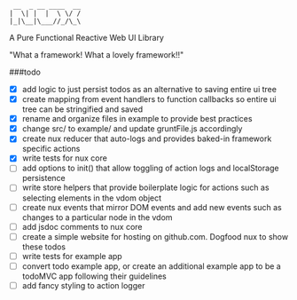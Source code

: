 
     __  _ __ ____  __
    |  \| |  |  \ \/ /
    |_|\__|\___//_/\_\


A Pure Functional Reactive Web UI Library

"What a framework! What a lovely framework!!"


###todo

- [x] add logic to just persist todos as an alternative to saving entire ui tree
- [x] create mapping from event handlers to function callbacks so entire ui tree can be stringified and saved
- [x] rename and organize files in example to provide best practices
- [x] change src/ to example/ and update gruntFile.js accordingly
- [x] create nux reducer that auto-logs and provides baked-in framework specific actions
- [x] write tests for nux core
- [ ] add options to init() that allow toggling of action logs and localStorage persistence
- [ ] write store helpers that provide boilerplate logic for actions such as selecting elements in the vdom object
- [ ] create nux events that mirror DOM events and add new events such as changes to a particular node in the vdom
- [ ] add jsdoc comments to nux core
- [ ] create a simple website for hosting on github.com. Dogfood nux to show these todos
- [ ] write tests for example app
- [ ] convert todo example app, or create an additional example app to be a todoMVC app following their guidelines
- [ ] add fancy styling to action logger
